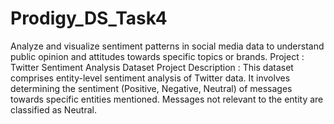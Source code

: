 # Prodigy_DS_Task4
Analyze and visualize sentiment patterns in social media data to understand public opinion and attitudes towards specific topics or brands. 
Project : Twitter Sentiment Analysis Dataset
Project Description : This dataset comprises entity-level sentiment analysis of Twitter data. It involves determining the sentiment (Positive, Negative, Neutral) of messages towards specific entities mentioned. Messages not relevant to the entity are classified as Neutral.
